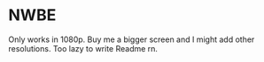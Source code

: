 # NWBE
Only works in 1080p. Buy me a bigger screen and I might add other resolutions.
Too lazy to write Readme rn. 
